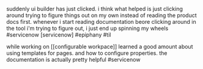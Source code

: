 suddenly ui builder has just clicked. i think what helped is just clicking around trying to figure things out on my own instead of reading the product docs first. whenever i start reading documentation beore clicking around in the tool i'm trying to figure out, i just end up spinning my wheels #servicenow [servicenow] #epiphany #til 

while working on [[configurable workpace]] learned a good amount about using templates for pages. and how to configure properties. the documentation is actually pretty helpful #servicenow 

